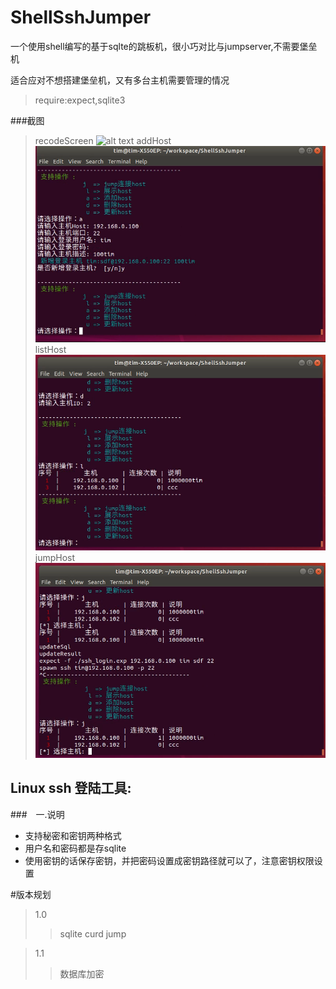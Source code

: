 # ShellSshJumper
一个使用shell编写的基于sqlte的跳板机，很小巧对比与jumpserver,不需要堡垒机

适合应对不想搭建堡垒机，又有多台主机需要管理的情况

>require:expect,sqlite3

###截图

>recodeScreen
![alt text](img/recodeScreen.gif)
>addHost
![addHost](img/addHost.png)
>listHost
![listHost](img/listHost.png)
>jumpHost
![jumpHost](img/jumpHost.png)

## Linux ssh 登陆工具:

###　一.说明
- 支持秘密和密钥两种格式
- 用户名和密码都是存sqlite
- 使用密钥的话保存密钥，并把密码设置成密钥路径就可以了，注意密钥权限设置

#版本规划
>1.0
>> sqlite curd jump

>1.1
>>数据库加密
